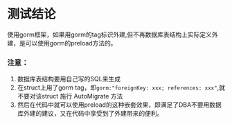 # 测试结论

使用gorm框架，如果用gorm的tag标识外建,但不再数据库表结构上实际定义外建，是可以使用gorm的preload方法的。

### 注意：
1. 数据库表结构要用自己写的SQL来生成
2. 在struct上用了gorm tag，即`gorm:"foreignKey: xxx; references: xxx"`,就不要对该struct 施行 AutoMigrate 方法
3. 然后在代码中就可以使用preload的这种嵌套效果，即满足了DBA不要用数据库外建的建议，又在代码中享受到了外建带来的便利。